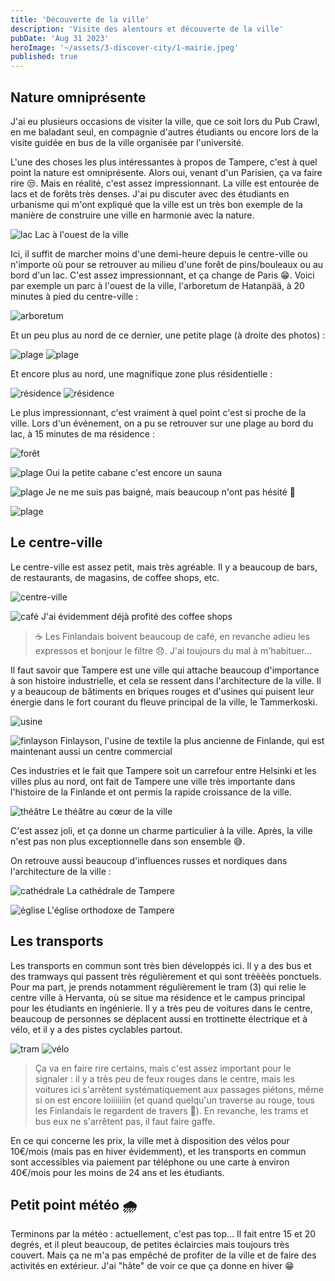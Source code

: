 ```yaml
---
title: 'Découverte de la ville'
description: 'Visite des alentours et découverte de la ville'
pubDate: 'Aug 31 2023'
heroImage: '~/assets/3-discover-city/1-mairie.jpeg'
published: true
---
```


## Nature omniprésente

J'ai eu plusieurs occasions de visiter la ville, que ce soit lors du Pub Crawl, en me baladant seul, en compagnie d'autres étudiants ou encore lors de la visite guidée en bus de la ville organisée par l'université.

L'une des choses les plus intéressantes à propos de Tampere, c'est à quel point la nature est omniprésente. Alors oui, venant d'un Parisien, ça va faire rire 😒. Mais en réalité, c'est assez impressionnant. La ville est entourée de lacs et de forêts très denses. J'ai pu discuter avec des étudiants en urbanisme qui m'ont expliqué que la ville est un très bon exemple de la manière de construire une ville en harmonie avec la nature.

![lac](~/assets/3-discover-city/2-lac.jpeg)
<span>Lac à l'ouest de la ville</span>

Ici, il suffit de marcher moins d'une demi-heure depuis le centre-ville ou n'importe où pour se retrouver au milieu d'une forêt de pins/bouleaux ou au bord d'un lac. C'est assez impressionnant, et ça change de Paris 😁. Voici par exemple un parc à l'ouest de la ville, l'arboretum de Hatanpää, à 20 minutes à pied du centre-ville :

![arboretum](~/assets/3-discover-city/3-arboretum.jpeg)

Et un peu plus au nord de ce dernier, une petite plage (à droite des photos) :

![plage](~/assets/3-discover-city/4-plage.jpeg)
![plage](~/assets/3-discover-city/4-plage2.jpeg)

Et encore plus au nord, une magnifique zone plus résidentielle :

![résidence](~/assets/3-discover-city/5-residence.jpeg)
![résidence](~/assets/3-discover-city/5-residence2.jpeg)

Le plus impressionnant, c'est vraiment à quel point c'est si proche de la ville. Lors d'un événement, on a pu se retrouver sur une plage au bord du lac, à 15 minutes de ma résidence :

![forêt](~/assets/3-discover-city/6-foret.jpeg)

![plage](~/assets/3-discover-city/7-plage.jpeg)
<span>Oui la petite cabane c'est encore un sauna</span>

![plage](~/assets/3-discover-city/8-plage.jpeg)
<span>Je ne me suis pas baigné, mais beaucoup n'ont pas hésité 🥶</span>

![plage](~/assets/3-discover-city/17-plage.jpeg)

## Le centre-ville

Le centre-ville est assez petit, mais très agréable. Il y a beaucoup de bars, de restaurants, de magasins, de coffee shops, etc.

![centre-ville](~/assets/3-discover-city/9-centre-ville.jpeg)

![café](~/assets/3-discover-city/10-cafe.jpeg)
<span>J'ai évidemment déjà profité des coffee shops</span>

> ☕️ Les Finlandais boivent beaucoup de café, en revanche adieu les expressos et bonjour le filtre 😞. J'ai toujours du mal à m'habituer...

Il faut savoir que Tampere est une ville qui attache beaucoup d'importance à son histoire industrielle, et cela se ressent dans l'architecture de la ville. Il y a beaucoup de bâtiments en briques rouges et d'usines qui puisent leur énergie dans le fort courant du fleuve principal de la ville, le Tammerkoski.

![usine](~/assets/3-discover-city/11-usine.jpeg)

![finlayson](~/assets/3-discover-city/12-finlayson.jpeg)
<span>
Finlayson, l'usine de textile la plus ancienne de Finlande, qui est
maintenant aussi un centre commercial
</span>

Ces industries et le fait que Tampere soit un carrefour entre Helsinki et les villes plus au nord, ont fait de Tampere une ville très importante dans l'histoire de la Finlande et ont permis la rapide croissance de la ville.

![théâtre](~/assets/3-discover-city/16-theatre.jpeg)
<span>Le théâtre au cœur de la ville</span>

C'est assez joli, et ça donne un charme particulier à la ville. Après, la ville n'est pas non plus exceptionnelle dans son ensemble 😅.

On retrouve aussi beaucoup d'influences russes et nordiques dans l'architecture de la ville :

![cathédrale](~/assets/3-discover-city/13-cathedral.jpeg)
<span>La cathédrale de Tampere</span>

![église](~/assets/3-discover-city/14-eglise.jpeg)
<span>L'église orthodoxe de Tampere</span>

## Les transports

Les transports en commun sont très bien développés ici. Il y a des bus et des tramways qui passent très régulièrement et qui sont trèèèès ponctuels. Pour ma part, je prends notamment régulièrement le tram (3) qui relie le centre ville à Hervanta, où se situe ma résidence et le campus principal pour les étudiants en ingénierie. Il y a très peu de voitures dans le centre, beaucoup de personnes se déplacent aussi en trottinette électrique et à vélo, et il y a des pistes cyclables partout.

![tram](~/assets/3-discover-city/15-tram.jpeg)
![vélo](~/assets/3-discover-city/15-velo.jpeg)

> Ça va en faire rire certains, mais c'est assez important pour le signaler : il y a très peu de feux rouges dans le centre, mais les voitures ici s'arrêtent systématiquement aux passages piétons, même si on est encore loiiiiiiin (et quand quelqu'un traverse au rouge, tous les Finlandais le regardent de travers 😬). En revanche, les trams et bus eux ne s'arrêtent pas, il faut faire gaffe.

En ce qui concerne les prix, la ville met à disposition des vélos pour 10€/mois (mais pas en hiver évidemment), et les transports en commun sont accessibles via paiement par téléphone ou une carte à environ 40€/mois pour les moins de 24 ans et les étudiants.

## Petit point météo 🌧

Terminons par la météo : actuellement, c'est pas top... Il fait entre 15 et 20 degrés, et il pleut beaucoup, de petites éclaircies mais toujours très couvert. Mais ça ne m'a pas empêché de profiter de la ville et de faire des activités en extérieur. J'ai "hâte" de voir ce que ça donne en hiver 😁
